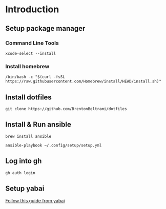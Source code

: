 # Introduction
## Setup package manager 
### Command Line Tools
```
xcode-select --install
```
### Install homebrew
```
/bin/bash -c "$(curl -fsSL https://raw.githubusercontent.com/Homebrew/install/HEAD/install.sh)"
```
## Install dotfiles
```
git clone https://github.com/BrentonBeltrami/dotfiles
```
## Install & Run ansible
```
brew install ansible
```
```
ansible-playbook ~/.config/setup/setup.yml
```

## Log into gh
```
gh auth login
```
## Setup yabai
[Follow this guide from yabai](https://github.com/koekeishiya/yabai/wiki/Disabling-System-Integrity-Protection)

